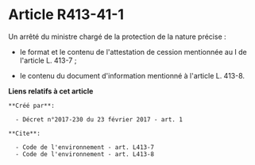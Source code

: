 # Article R413-41-1

Un arrêté du ministre chargé de la protection de la nature précise :

- le format et le contenu de l'attestation de cession mentionnée au I de l'article L. 413-7 ;

- le contenu du document d'information mentionné à l'article L. 413-8.

**Liens relatifs à cet article**

	**Créé par**:

	  - Décret n°2017-230 du 23 février 2017 - art. 1

	**Cite**:

	  - Code de l'environnement - art. L413-7
	  - Code de l'environnement - art. L413-8
